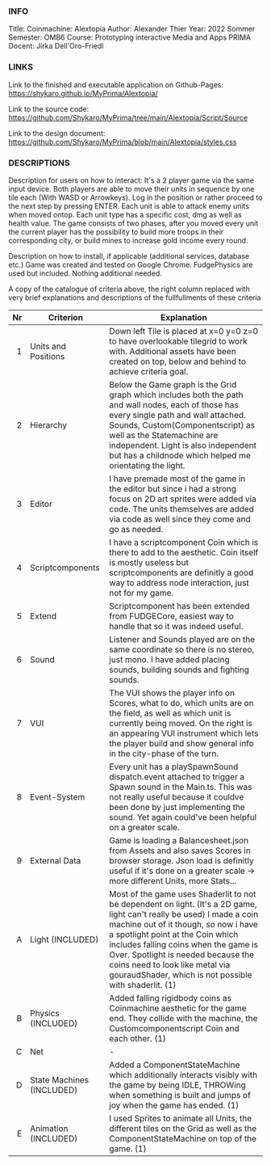 ### INFO #######################################################################################################################################################
Title: Coinmachine: Alextopia
Author: Alexander Thier
Year: 2022 Sommer 
Semester: OMB6
Course: Prototyping interactive Media and Apps PRIMA
Docent: Jirka Dell'Oro-Friedl


### LINKS #######################################################################################################################################################
Link to the finished and executable application on Github-Pages:
https://shykaro.github.io/MyPrima/Alextopia/

Link to the source code:
https://github.com/Shykaro/MyPrima/tree/main/Alextopia/Script/Source

Link to the design document:
https://github.com/Shykaro/MyPrima/blob/main/Alextopia/styles.css


### DESCRIPTIONS #######################################################################################################################################################
Description for users on how to interact:
It's a 2 player game via the same input device. Both players are able to move their units in sequence by one tile each (With WASD or Arrowkeys).
Log in the position or rather proceed to the next step by pressing ENTER.
Each unit is able to attack enemy units when moved ontop. Each unit type has a specific cost, dmg as well as health value.
The game consists of two phases, after you moved every unit the current player has the possibility to build more troops in their corresponding city, 
or build mines to increase gold income every round.

Description on how to install, if applicable (additional services, database etc.)
Game was created and tested on Google Chrome.
FudgePhysics are used but included.
Nothing additional needed.

A copy of the catalogue of criteria above, the right column replaced with very brief explanations and descriptions of the fullfullments of these criteria

| Nr |	Criterion	   |	Explanation													 |
|---:|---------------------|---------------------------------------------------------------------------------------------------------------------|
| 1 |	Units and Positions|	Down left Tile is placed at x=0 y=0 z=0 to have overlookable tilegrid to work with. Additional assets have been created on top, below and behind to achieve criteria goal. |
| 2 |	Hierarchy	   |	Below the Game graph is the Grid graph which includes both the path and wall nodes, each of those has every single path and wall	attached. Sounds, Custom(Componentscript) as well as the Statemachine are independent. Light is also independent but has a childnode which helped me orientating the light. |
| 3 |	Editor		   |	I have premade most of the game in the editor but since i had a strong focus on 2D art sprites were added via code. The units themselves are added via code as well since they come and go as needed. |
| 4 |	Scriptcomponents|	I have a scriptcomponent Coin which is there to add to the aesthetic. Coin itself is mostly useless but scriptcomponents are definitly a good way to address node interaction, just not for my game. |
| 5 |	Extend		|	Scriptcomponent has been extended from FUDGECore, easiest way to handle that so it was indeed useful. |
| 6 |	Sound		|	Listener and Sounds played are on the same coordinate so there is no stereo, just mono. I have added placing sounds, building sounds and fighting sounds. |
| 7 |	VUI		|	The VUI shows the player info on Scores, what to do, which units are on the field, as well as which unit is currently being moved. On the right is an appearing VUI instrument which lets the player build and show general info in the city-phase of the turn. |
| 8 |	Event-System	|	Every unit has a playSpawnSound dispatch.event attached to trigger a Spawn sound in the Main.ts. This was not really useful because it couldve been done by just implementing the sound. Yet again could've been helpful on a greater scale.  |
| 9 |	External Data	|	Game is loading a Balancesheet.json from Assets and also saves Scores in browser storage. Json load is definitly useful if it's done on a greater scale -> more different Units, more Stats... |
| A |	Light (INCLUDED) 		|	Most of the game uses Shaderlit to not be dependent on light. (It's a 2D game, light can't really be used) I made a coin machine out of it though, so now i have a spotlight point at the Coin which includes falling coins when the game is Over. Spotlight is needed because the coins need to look like metal via gouraudShader, which is not possible with shaderlit. (1) |
| B |	Physics (INCLUDED)		|	Added falling rigidbody coins as Coinmachine aesthetic for the game end. They collide with the machine, the Customcomponentscript Coin and each other. (1) |
| C |	Net		|	- |
| D |	State Machines (INCLUDED)	|	Added a ComponentStateMachine which additionally interacts visibly with the game by being IDLE, THROWing when something is built and jumps of joy when the game has ended. (1) |
| E |	Animation (INCLUDED) 	|	I used Sprites to animate all Units, the different tiles on the Grid as well as the ComponentStateMachine on top of the game. (1) |
